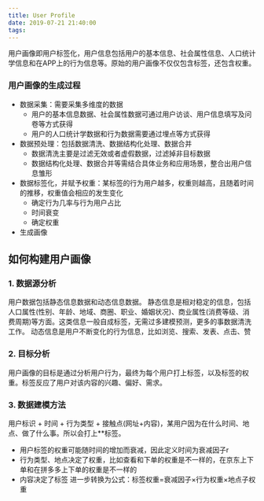 ```yaml
---
title: User Profile
date: 2019-07-21 21:40:00
tags:
---
```


用户画像即用户标签化，用户信息包括用户的基本信息、社会属性信息、人口统计学信息和在APP上的行为信息等。原始的用户画像不仅仅包含标签，还包含权重。


### 用户画像的生成过程
- 数据采集：需要采集多维度的数据
    - 用户的基本信息数据、社会属性数据可通过用户访谈、用户信息填写及问卷等方式获得
    - 用户的人口统计学数据和行为数据需要通过埋点等方式获得
- 数据预处理：包括数据清洗、数据结构化处理、数据合并
    - 数据清洗主要是过滤无效或者虚假数据，过滤掉非目标数据
    - 数据结构化处理、数据合并等需结合具体业务和应用场景，整合出用户信息雏形
- 数据标签化，并赋予权重：某标签的行为用户越多，权重则越高，且随着时间的推移，权重值会相应的发生变化
    - 确定行为几率与行为用户占比
    - 时间衰变
    - 确定权重
- 生成画像

## 如何构建用户画像
### 1. 数据源分析
用户数据包括静态信息数据和动态信息数据。
静态信息是相对稳定的信息，包括人口属性(性别、年龄、地域、商圈、职业、婚姻状况)、商业属性(消费等级、消费周期)等方面。这类信息一般自成标签，无需过多建模预测，更多的事数据清洗工作。
动态信息是用户不断变化的行为信息，比如浏览、搜索、发表、点击、赞
### 2. 目标分析
用户画像的目标是通过分析用户行为，最终为每个用户打上标签，以及标签的权重。标签反应了用户对该内容的兴趣、偏好、需求。
### 3. 数据建模方法
用户标识 + 时间 + 行为类型 + 接触点(网址+内容)，某用户因为在什么时间、地点、做了什么事。所以会打上**标签。
- 用户标签的权重可能随时间的增加而衰减，因此定义时间为衰减因子r
- 行为类型、地点决定了权重，比如查看和下单的权重是不一样的，在京东上下单和在拼多多上下单的权重是不一样的
- 内容决定了标签
进一步转换为公式：标签权重=衰减因子×行为权重×地点子权重